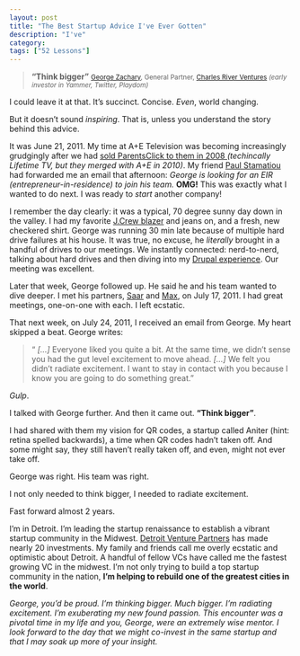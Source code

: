 ```yaml
---
layout: post
title: "The Best Startup Advice I've Ever Gotten"
description: "I've"
category: 
tags: ["52 Lessons"]
---
```


> **“Think bigger”**
> <small>[George Zachary](http://georgezachary.com/), General Partner, [Charles River Ventures](http://crv.com/) *(early investor in Yammer, Twitter, Playdom)*</small>

I could leave it at that. It’s succinct. Concise. *Even*, world changing.

But it doesn’t sound *inspiring*. That is, unless you understand the story behind this advice.

It was June 21, 2011. My time at A+E Television was becoming increasingly grudgingly after we had [sold ParentsClick to them in 2008 ](https://www.google.com/search?q=parentsclick+acquistion) *(techincally Lifetime TV, but they merged with A+E in 2010)*. My friend [Paul Stamatiou][1] had forwarded me an email that afternoon: *George is looking for an EIR (entrepreneur-in-residence) to join his team.* **OMG!** This was exactly what I wanted to do next. I was ready to *start* another company!

I remember the day clearly: it was a typical, 70 degree sunny day down in the valley. I had my favorite [J.Crew blazer](http://www.jcrew.com/mens_feature/NewArrivals/sportcoatsandvests/PRDOVR~40336/40336.jsp) and jeans on, and a fresh, new checkered shirt. George was running 30 min late because of multiple hard drive failures at his house. It was true, no excuse, he *literally* brought in a handful of drives to our meetings. We instantly connected: nerd-to-nerd, talking about hard drives and then diving into my [Drupal experience](http://localhost:4000/drupal-code.html). Our meeting was excellent.

Later that week, George followed up. He said he and his team wanted to dive deeper. I met his partners, [Saar](http://www.crv.com/team/profile/saar-gur) and [Max](http://www.crv.com/team/profile/max-gazor), on July 17, 2011. I had great meetings, one-on-one with each. I left ecstatic. 

That next week, on July 24, 2011, I received an email from George. My heart skipped a beat. George writes:

> “ *[…]* Everyone liked you quite a bit. At the same time, we didn’t sense you had the gut level excitement to move ahead. *[…]* We felt you didn’t radiate excitement. I want to stay in contact with you because I know you are going to do something great.” 

*Gulp*.

I talked with George further. And then it came out. **“Think bigger”**.

I had shared with them my vision for QR codes, a startup called Aniter (hint: retina spelled backwards), a time when QR codes hadn’t taken off. And some might say, they still haven’t really taken off, and even, might not ever take off.

George was right. His team was right.

I not only needed to think bigger, I needed to radiate excitement.

Fast forward almost 2 years.

I’m in Detroit. I’m leading the startup renaissance to establish a vibrant startup community in the Midwest. [Detroit Venture Partners][2] has made nearly 20 investments. My family and friends call me overly ecstatic and optimistic about Detroit. A handful of fellow VCs have called me the fastest growing VC in the midwest. I’m not only trying to build a top startup community in the nation, **I’m helping to rebuild one of the greatest cities in the world**.

*George, you’d be proud. I’m thinking bigger. Much bigger. I’m radiating excitement. I’m exuberating my new found passion. This encounter was a pivotal time in my life and you, George, were an extremely wise mentor. I look forward to the day that we might co-invest in the same startup and that I may soak up more of your insight.*

[1]: http://paulstamatiou.com/
[2]: http://detroitventurepartners.com

